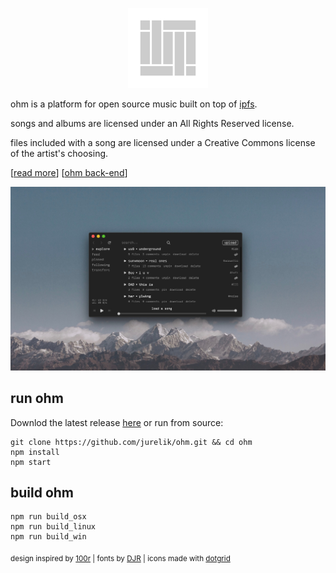 <p align="center"><img src="./src/assets/icon/icon.svg" alt="logo"></p

ohm is a platform for open source music built on top of [ipfs](https://ipfs.io/).

songs and albums are licensed under an All Rights Reserved license.

files included with a song are licensed under a Creative Commons license of the artist's choosing.

\[[read more](https://ohm.rip)\] \[[ohm back-end](https://github.com/jurelik/ohm-be)\]

![screenshot](screenshot.jpg)

## run ohm
Downlod the latest release [here](https://github.com/jurelik/ohm/releases) or run from source:
```
git clone https://github.com/jurelik/ohm.git && cd ohm
npm install
npm start
```

## build ohm
```
npm run build_osx
npm run build_linux
npm run build_win
```

<sub>design inspired by [100r](https://100r.co/) | fonts by [DJR](https://djr.com/) | icons made with [dotgrid](https://100r.co/site/dotgrid.html)</sub>
